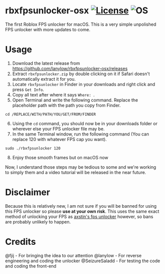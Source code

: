 # rbxfpsunlocker-osx [![License](https://img.shields.io/badge/License-GPL3.0-green.svg)](https://github.com/lanylow/rbxfpsunlocker-osx/blob/main/LICENSE) ![OS](https://img.shields.io/badge/OS-macOS-green.svg)
The first Roblox FPS unlocker for macOS. This is a very simple unpolished FPS unlocker with more updates to come.

# Usage
1. Download the latest release from https://github.com/lanylow/rbxfpsunlocker-osx/releases
2. Extract `rbxfpsunlocker.zip` by double clicking on it if Safari doesn't automatically extract it for you. 
3. Locate `rbxfpsunlocker` in Finder in your downloads and right click and press `Get Info`.
4. Copy all text after where it says `Where: `.
5. Open Terminal and write the following command. Replace the placeholder path with the path you copy from Finder.
```
cd /REPLACE/WITH/PATH/YOU/GET/FROM/FINDER
```
6. Using the `cd` command, you should now be in your downloads folder or wherever else your FPS unlocker file may be.
7. In the same Terminal window, run the following command (You can replace 120 with whatever FPS cap you want).
```
sudo ./rbxfpsunlocker 120
```
8. Enjoy those smooth frames but on macOS now

Now, I understand those steps may be tedious to some and we're working to simply them and a video tutorial will be released in the near future.

# Disclaimer
Because this is relatively new, I am not sure if you will be banned for using this FPS unlocker so please **use at your own risk**. This uses the same exact method of unlocking your FPS as [axstin's fps unlocker](https://github.com/axstin/rbxfpsunlocker) however, so bans are probably unlikely to happen.

# Credits
@fjij - For bringing the idea to our attention
@lanylow - For reverse engineering and coding the unlocker
@SeizureSaladd - For testing the code and coding the front-end
